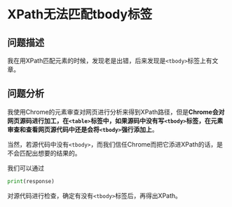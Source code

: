 ﻿# XPath无法匹配tbody标签

## 问题描述
我在用XPath匹配元素的时候，发现老是出错，后来发现是`<tbody>`标签上有文章。

## 问题分析
我使用Chrome的元素审查对网页进行分析来得到XPath路径，但是**Chrome会对网页源码进行加工，在`<table>`标签中，如果源码中没有写`<tbody>`标签，在元素审查和查看网页源代码中还是会将`<tbody>`强行添加上**。

当然，若源代码中没有`<tbody>`，而我们信任Chrome而把它添进XPath的话，是不会匹配出想要的结果的。

我们可以通过
```python
print(response)
```
对源代码进行检查，确定有没有`<tbody>`标签后，再得出XPath。
